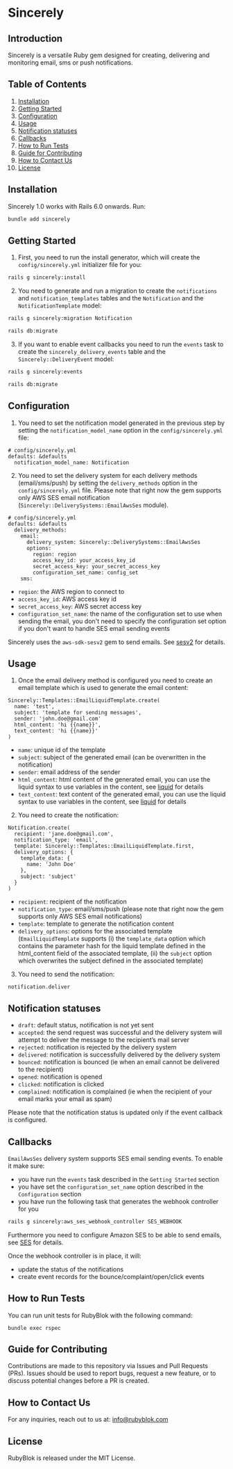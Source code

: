 # Sincerely
## Introduction
Sincerely is a versatile Ruby gem designed for creating, delivering and monitoring email, sms or push notifications.

## Table of Contents
1. [Installation](#installation)
2. [Getting Started](#getting-started)
3. [Configuration](#configuration)
4. [Usage](#usage)
5. [Notification statuses](#notification-statuses)
6. [Callbacks](#callbacks)
7. [How to Run Tests](#how-to-run-tests)
8. [Guide for Contributing](#guide-for-contributing)
9. [How to Contact Us](#how-to-contact-us)
10. [License](#license)

## Installation
Sincerely 1.0 works with Rails 6.0 onwards. Run:
```bash
bundle add sincerely
```

## Getting Started

1. First, you need to run the install generator, which will create the `config/sincerely.yml` initializer file for you:
```bash
rails g sincerely:install
```

2. You need to generate and run a migration to create the `notifications` and `notification_templates` tables and the `Notification` and the `NotificationTemplate` model:
```bash
rails g sincerely:migration Notification

rails db:migrate
```

3. If you want to enable event callbacks you need to run the `events` task to create the `sincerely_delivery_events` table and the `Sincerely::DeliveryEvent` model:
```bash
rails g sincerely:events

rails db:migrate
```

## Configuration
1. You need to set the notification model generated in the previous step by setting the `notification_model_name` option in the `config/sincerely.yml` file:

```
# config/sincerely.yml
defaults: &defaults
  notification_model_name: Notification
```

2. You need to set the delivery system for each delivery methods (email/sms/push) by setting the `delivery_methods` option in the `config/sincerely.yml` file. Please note that right now the gem supports only AWS SES email notification (`Sincerely::DeliverySystems::EmailAwsSes` module).

```
# config/sincerely.yml
defaults: &defaults
  delivery_methods:
    email:
      delivery_system: Sincerely::DeliverySystems::EmailAwsSes
      options:
        region: region
        access_key_id: your_access_key_id
        secret_access_key: your_secret_access_key
        configuration_set_name: config_set
    sms:
```

* `region`: the AWS region to connect to
* `access_key_id`: AWS access key id
* `secret_access_key`: AWS secret access key
* `configuration_set_name`: the name of the configuration set to use when sending the email, you don't need to specify the configuration set option if you don't want to handle SES email sending events

Sincerely uses the `aws-sdk-sesv2` gem to send emails. See [sesv2](https://docs.aws.amazon.com/sdk-for-ruby/v3/api/Aws/SESV2.html) for details.

## Usage

1. Once the email delivery method is configured you need to create an email template which is used to generate the email content:

```
Sincerely::Templates::EmailLiquidTemplate.create(
  name: 'test',
  subject: 'template for sending messages',
  sender: 'john.doe@gmail.com'
  html_content: 'hi {{name}}',
  text_content: 'hi {{name}}'
)
```

* `name`: unique id of the template
* `subject`: subject of the generated email (can be overwritten in the notification)
* `sender`: email address of the sender
* `html_content`: html content of the generated email, you can use the liquid syntax to use variables in the content, see [liquid](https://github.com/Shopify/liquid) for details
* `text_content`: text content of the generated email, you can use the liquid syntax to use variables in the content, see [liquid](https://github.com/Shopify/liquid) for details

2. You need to create the notification:

```
Notification.create(
  recipient: 'jane.doe@gmail.com',
  notification_type: 'email',
  template: Sincerely::Templates::EmailLiquidTemplate.first,
  delivery_options: {
    template_data: {
      name: 'John Doe'
    },
    subject: 'subject'
  }
)
```
* `recipient`: recipient of the notification
* `notification_type`: email/sms/push (please note that right now the gem supports only AWS SES email notifications)
* `template`: template to generate the notification content
* `delivery_options`: options for the associated template (`EmailLiquidTemplate` supports (i) the `template_data` option which contains the parameter hash for the liquid template defined in the html_content field of the associated template, (ii) the `subject` option which overwrites the subject defined in the associated template)


3. You need to send the notification:

```
notification.deliver
```

## Notification statuses
* `draft`: default status, notification is not yet sent
* `accepted`: the send request was successful and the delivery system will attempt to deliver the message to the recipient’s mail server
* `rejected`: notification is rejected by the delivery system
* `delivered`: notification is successfully delivered by the delivery system
* `bounced`: notification is bounced (ie when an email cannot be delivered to the recipient)
* `opened`: notification is opened
* `clicked`: notification is clicked
* `complained`: notification is complained (ie when the recipient of your email marks your email as spam)

Please note that the notification status is updated only if the event callback is configured. 

## Callbacks

`EmailAwsSes` delivery system supports SES email sending events. To enable it make sure:
* you have run the `events` task described in the `Getting Started` section
* you have set the `configuration_set_name` option described in the `Configuration` section
* you have run the following task that generates the webhook controller for you
```bash
rails g sincerely:aws_ses_webhook_controller SES_WEBHOOK
```

Furthermore you need to configure Amazon SES to be able to send emails, see [SES](https://docs.aws.amazon.com/ses/latest/dg/Welcome.html) for details.

Once the webhook controller is in place, it will:
* update the status of the notifications
* create event records for the bounce/complaint/open/click events

## How to Run Tests
You can run unit tests for RubyBlok with the following command:
```
bundle exec rspec
```

## Guide for Contributing
Contributions are made to this repository via Issues and Pull Requests (PRs).
Issues should be used to report bugs, request a new feature, or to discuss potential changes before a PR is created.

## How to Contact Us
For any inquiries, reach out to us at: info@rubyblok.com

## License
RubyBlok is released under the MIT License.